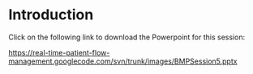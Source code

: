 # Introduction #

Click on the following link to download the Powerpoint for this session:

https://real-time-patient-flow-management.googlecode.com/svn/trunk/images/BMPSession5.pptx